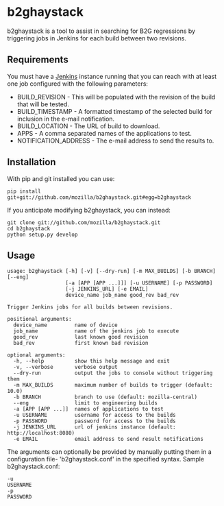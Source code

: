 # b2ghaystack

b2ghaystack is a tool to assist in searching for B2G regressions by triggering
jobs in Jenkins for each build between two revisions.

## Requirements

You must have a [Jenkins](http://jenkins-ci.org/) instance running that you can
reach with at least one job configured with the following parameters:

* BUILD_REVISION - This will be populated with the revision of the build that will be tested.
* BUILD_TIMESTAMP - A formatted timestamp of the selected build for inclusion in the e-mail notification.
* BUILD_LOCATION - The URL of build to download.
* APPS - A comma separated names of the applications to test.
* NOTIFICATION_ADDRESS - The e-mail address to send the results to.

## Installation

With pip and git installed you can use:

    pip install git+git://github.com/mozilla/b2ghaystack.git#egg=b2ghaystack

If you anticipate modifying b2ghaystack, you can instead:

    git clone git://github.com/mozilla/b2ghaystack.git
    cd b2ghaystack
    python setup.py develop

## Usage

```
usage: b2ghaystack [-h] [-v] [--dry-run] [-m MAX_BUILDS] [-b BRANCH] [--eng]
                   [-a [APP [APP ...]]] [-u USERNAME] [-p PASSWORD]
                   [-j JENKINS_URL] [-e EMAIL]
                   device_name job_name good_rev bad_rev

Trigger Jenkins jobs for all builds between revisions.

positional arguments:
  device_name         name of device
  job_name            name of the jenkins job to execute
  good_rev            last known good revision
  bad_rev             first known bad revision

optional arguments:
  -h, --help          show this help message and exit
  -v, --verbose       verbose output
  --dry-run           output the jobs to console without triggering them
  -m MAX_BUILDS       maximum number of builds to trigger (default: 10.0)
  -b BRANCH           branch to use (default: mozilla-central)
  --eng               limit to engineering builds
  -a [APP [APP ...]]  names of applications to test
  -u USERNAME         username for access to the builds
  -p PASSWORD         password for access to the builds
  -j JENKINS_URL      url of jenkins instance (default: http://localhost:8080)
  -e EMAIL            email address to send result notifications

```
The arguments can optionally be provided by manually putting them in a configuration file- 
'b2ghaystack.conf' in the specified syntax.
Sample b2ghaystack.conf:
```
-u
USERNAME
-p
PASSWORD
```
